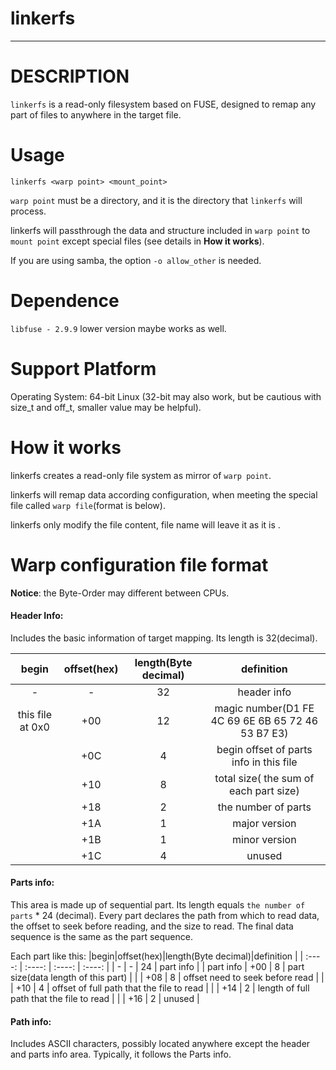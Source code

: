 # linkerfs

---

# DESCRIPTION

`linkerfs` is a read-only filesystem based on FUSE, designed to remap any part of files to anywhere in the target file.

# Usage

`linkerfs <warp point> <mount_point>`

`warp point` must be a directory, and it is the directory that `linkerfs` will process.

linkerfs will passthrough the data and structure included in `warp point` to `mount point` except special files (see details in **How it works**).

If you are using samba, the option `-o allow_other` is needed. 

# Dependence

`libfuse - 2.9.9` lower version maybe works as well.

# Support  Platform 

Operating System:  64-bit Linux (32-bit may also work, but be cautious with size_t and off_t, smaller value may be helpful).

# How it works

linkerfs creates a read-only file system as mirror of `warp point`. 

linkerfs will remap data according  configuration, when meeting the special file called `warp file`(format is below).

linkerfs only modify the file content, file name will leave it as it is .

# Warp configuration file format

**Notice**: the Byte-Order may different between CPUs.

#### Header Info:

Includes the basic information of target mapping. Its length is 32(decimal).

|begin|offset(hex)|length(Byte decimal)|definition |
| :----: | :----: | :----: | :----: |
|-|-|32|header info |
| this file at 0x0 | +00 | 12 | magic number(D1 FE 4C 69 6E 6B 65 72 46 53 B7 E3) |
|  | +0C | 4 | begin offset of parts info in this file |
|  | +10 | 8 | total size( the sum of each part size) |
|  | +18 | 2 | the number of parts |
|  | +1A | 1 | major version |
|  | +1B | 1 | minor version |
| | +1C | 4 | unused |

#### Parts info:

This area is  made up of sequential part. Its length equals `the number of parts`  * 24 (decimal). Every part declares the path from which to read data, the offset to seek before reading, and the size to read. The final data sequence is the same as the part sequence.

Each part like this:
|begin|offset(hex)|length(Byte decimal)|definition |
| :----: | :----: | :----: | :----: |
| - | - | 24 | part info |
| part info | +00 | 8 | part size(data length of this part) |
|  | +08 | 8 | offset need to seek before read |
|  | +10 | 4 | offset of full path that the file to read |
|  | +14 | 2 | length of full path that the file to read |
|  | +16 | 2 | unused |

#### Path info:

Includes ASCII characters, possibly located anywhere except the header and parts info area. Typically, it follows the Parts info.

